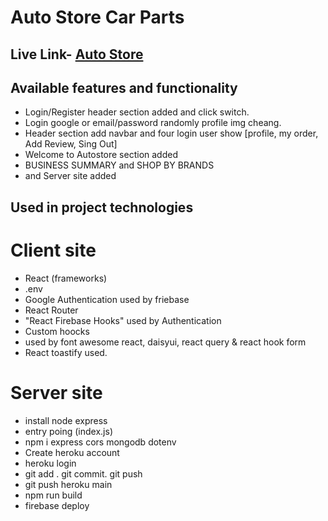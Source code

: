 # Auto Store Car Parts

## Live Link- [Auto Store](https://bicycle-warehouse-f2360.web.app/)

## Available features and functionality
* Login/Register header section added and click switch.
* Login google or email/password randomly profile img cheang.
* Header section add navbar and four login user show [profile, my order, Add Review, Sing Out]
* Welcome to Autostore section added
* BUSINESS SUMMARY and SHOP BY BRANDS
* and Server site added

## Used in project technologies 
# Client site
* React (frameworks)
* .env
* Google Authentication used by friebase
* React Router
* "React Firebase Hooks" used by Authentication
* Custom hoocks
* used by font awesome react, daisyui, react query & react hook form
* React toastify used.

# Server site
* install node express
* entry poing (index.js)
* npm i express cors mongodb dotenv
* Create heroku account
* heroku login  
* git add . git commit. git push  
* git push heroku main  
* npm run build  
* firebase deploy 